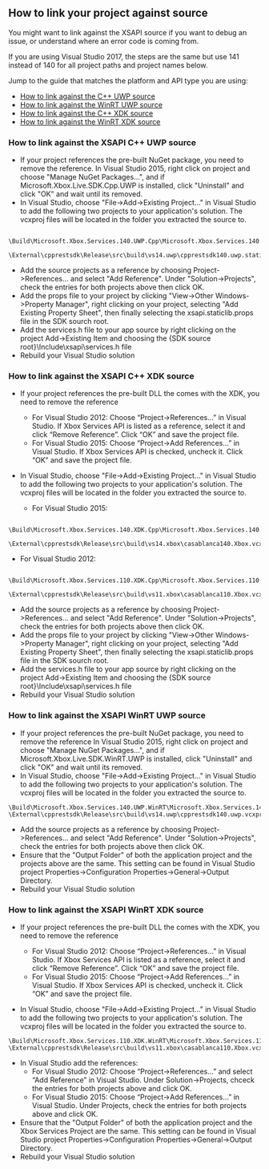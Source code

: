 ## How to link your project against source

You might want to link against the XSAPI source if you want to debug an issue, or understand where an error code is coming from.  

If you are using Visual Studio 2017, the steps are the same but use 141 instead of 140 for all project paths and project names below.

Jump to the guide that matches the platform and API type you are using:
- [How to link against the C++ UWP source](LINKTOSOURCE.md#how-to-link-against-the-xsapi-c-uwp-source)
- [How to link against the WinRT UWP source](LINKTOSOURCE.md#how-to-link-against-the-xsapi-winrt-uwp-source)
- [How to link against the C++ XDK source](LINKTOSOURCE.md#how-to-link-against-the-xsapi-c-xdk-source)
- [How to link against the WinRT XDK source](LINKTOSOURCE.md#how-to-link-against-the-xsapi-winrt-xdk-source)

### How to link against the XSAPI C++ UWP source

- If your project references the pre-built NuGet package, you need to remove the reference. In Visual Studio 2015, right click on project and choose "Manage NuGet Packages...", and if Microsoft.Xbox.Live.SDK.Cpp.UWP is installed, click "Uninstall" and click "OK" and wait until its removed.
- In Visual Studio, choose "File->Add->Existing Project..." in Visual Studio to add the following two projects to your application's solution. The vcxproj files will be located in the folder you extracted the source to.   

```
  \Build\Microsoft.Xbox.Services.140.UWP.Cpp\Microsoft.Xbox.Services.140.UWP.Cpp.vcxproj
  \External\cpprestsdk\Release\src\build\vs14.uwp\cpprestsdk140.uwp.static.vcxproj
```

- Add the source projects as a reference by choosing Project->References... and select "Add Reference". Under "Solution->Projects", check the entries for both projects above then click OK.
- Add the props file to your project by clicking "View->Other Windows->Property Manager", right clicking on your project, selecting "Add Existing Property Sheet", then finally selecting the xsapi.staticlib.props file in the SDK sourch root.
- Add the services.h file to your app source by right clicking on the project Add->Existing Item and choosing the {SDK source root}\Include\xsapi\services.h file 
- Rebuild your Visual Studio solution

### How to link against the XSAPI C++ XDK source

- If your project references the pre-built DLL the comes with the XDK, you need to remove the reference
  - For Visual Studio 2012: Choose “Project->References...” in Visual Studio. If Xbox Services API is listed as a reference, select it and click “Remove Reference”. Click “OK” and save the project file.
  - For Visual Studio 2015: Choose “Project->Add References…” in Visual Studio. If Xbox Services API is checked, uncheck it. Click “OK” and save the project file.


- In Visual Studio, choose "File->Add->Existing Project..." in Visual Studio to add the following two projects to your application's solution. The vcxproj files will be located in the folder you extracted the source to.   

  - For Visual Studio 2015:
```
  \Build\Microsoft.Xbox.Services.140.XDK.Cpp\Microsoft.Xbox.Services.140.XDK.Cpp.vcxproj
  \External\cpprestsdk\Release\src\build\vs14.xbox\casablanca140.Xbox.vcxproj
```

  - For Visual Studio 2012:
```
  \Build\Microsoft.Xbox.Services.110.XDK.Cpp\Microsoft.Xbox.Services.110.XDK.Cpp.vcxproj
  \External\cpprestsdk\Release\src\build\vs11.xbox\casablanca110.Xbox.vcxproj
```
- Add the source projects as a reference by choosing Project->References... and select "Add Reference". Under "Solution->Projects", check the entries for both projects above then click OK.
- Add the props file to your project by clicking "View->Other Windows->Property Manager", right clicking on your project, selecting "Add Existing Property Sheet", then finally selecting the xsapi.staticlib.props file in the SDK sourch root.
- Add the services.h file to your app source by right clicking on the project Add->Existing Item and choosing the {SDK source root}\Include\xsapi\services.h file 
- Rebuild your Visual Studio solution

### How to link against the XSAPI WinRT UWP source

- If your project references the pre-built NuGet package, you need to remove the reference
In Visual Studio 2015, right click on project and choose "Manage NuGet Packages...", and if Microsoft.Xbox.Live.SDK.WinRT.UWP is installed, click "Uninstall" and click "OK" and wait until its removed.
- In Visual Studio, choose "File->Add->Existing Project..." in Visual Studio to add the following two projects to your application's solution. The vcxproj files will be located in the folder you extracted the source to.

```
\Build\Microsoft.Xbox.Services.140.UWP.WinRT\Microsoft.Xbox.Services.140.UWP.WinRT.vcxproj
\External\cpprestsdk\Release\src\build\vs14.uwp\cpprestsdk140.uwp.vcxproj
```

- Add the source projects as a reference by choosing Project->References... and select "Add Reference". Under "Solution->Projects", check the entries for both projects above then click OK.
- Ensure that the "Output Folder" of both the application project and the projects above are the same. This setting can be found in Visual Studio project Properties->Configuration Properties->General->Output Directory.
- Rebuild your Visual Studio solution

### How to link against the XSAPI WinRT XDK source

- If your project references the pre-built DLL the comes with the XDK, you need to remove the reference
  - For Visual Studio 2012: Choose “Project->References...” in Visual Studio. If Xbox Services API is listed as a reference, select it and click “Remove Reference”. Click “OK” and save the project file.
  - For Visual Studio 2015: Choose “Project->Add References…” in Visual Studio. If Xbox Services API is checked, uncheck it. Click “OK” and save the project file.


- In Visual Studio, choose "File->Add->Existing Project..." in Visual Studio to add the following two projects to your application's solution. The vcxproj files will be located in the folder you extracted the source to.

```
\Build\Microsoft.Xbox.Services.110.XDK.WinRT\Microsoft.Xbox.Services.110.XDK.WinRT.vcxproj
\External\cpprestsdk\Release\src\build\vs11.xbox\casablanca110.Xbox.vcxproj
```

- In Visual Studio add the references:
  - For Visual Studio 2012: Choose “Project->References...” and select “Add Reference” in Visual Studio. Under Solution->Projects, chceck the entries for both projects above and click OK.
  - For Visual Studio 2015: Choose “Project->Add References…” in Visual Studio. Under Projects, check the entries for both projects above and click OK.
- Ensure that the "Output Folder" of both the application project and the Xbox Services Project are the same. This setting can be found in Visual Studio project Properties->Configuration Properties->General->Output Directory.
- Rebuild your Visual Studio solution

